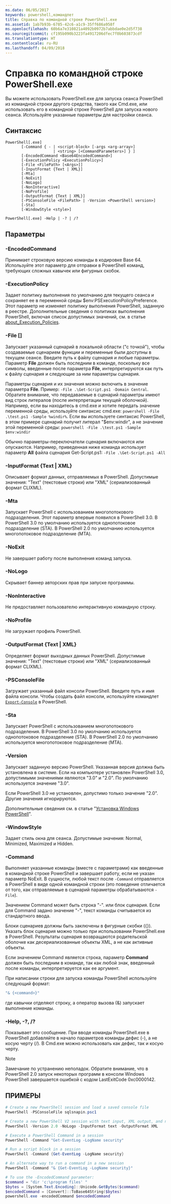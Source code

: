 ```yaml
---
ms.date: 06/05/2017
keywords: powershell,командлет
title: Справка по командной строке PowerShell.exe
ms.assetid: 1ab7b93b-6785-42c6-a1c9-35ff686a958f
ms.openlocfilehash: 60b6a7e310821a4092b0972b7abbdae0e2d5f738
ms.sourcegitcommit: cf195b090b3223fa4917206dfec7f0b603873cdf
ms.translationtype: HT
ms.contentlocale: ru-RU
ms.lasthandoff: 04/09/2018
---
```

# <a name="powershellexe-command-line-help"></a>Справка по командной строке PowerShell.exe

Вы можете использовать PowerShell.exe для запуска сеанса PowerShell из командной строки другого средства, такого как Cmd.exe, или использовать его в командной строке PowerShell для запуска нового сеанса. Используйте указанные параметры для настройки сеанса.

## <a name="syntax"></a>Синтаксис

```syntax
PowerShell[.exe]
       [-Command { - | <script-block> [-args <arg-array>]
                     | <string> [<CommandParameters>] } ]
       [-EncodedCommand <Base64EncodedCommand>]
       [-ExecutionPolicy <ExecutionPolicy>]
       [-File <FilePath> [<Args>]]
       [-InputFormat {Text | XML}]
       [-Mta]
       [-NoExit]
       [-NoLogo]
       [-NonInteractive]
       [-NoProfile]
       [-OutputFormat {Text | XML}]
       [-PSConsoleFile <FilePath> | -Version <PowerShell version>]
       [-Sta]
       [-WindowStyle <style>]

PowerShell[.exe] -Help | -? | /?
```

## <a name="parameters"></a>Параметры

### <a name="-encodedcommand-base64encodedcommand"></a>-EncodedCommand <Base64EncodedCommand>

Принимает строковую версию команды в кодировке Base 64. Используйте этот параметр для отправки в PowerShell команд, требующих сложных кавычек или фигурных скобок.

### <a name="-executionpolicy-executionpolicy"></a>-ExecutionPolicy <ExecutionPolicy>

Задает политику выполнения по умолчанию для текущего сеанса и сохраняет ее в переменной среды $env:PSExecutionPolicyPreference. Этот параметр не изменяет политику выполнения PowerShell, заданную в реестре. Дополнительные сведения о политиках выполнения PowerShell, включая список допустимых значений, см. в статье [about_Execution_Policies](/powershell/module/microsoft.powershell.core/about/about_execution_policies).

### <a name="-file-filepath-parameters"></a>-File <FilePath> \[<Parameters>]

Запускает указанный сценарий в локальной области ("с точкой"), чтобы создаваемые сценарием функции и переменные были доступны в текущем сеансе. Введите путь к файлу сценария и любые параметры. Параметр **File** должен быть последним в команде, поскольку все символы, введенные после параметра **File**, интерпретируются как путь к файлу сценария и следующие за ним параметры сценария.

Параметры сценария и их значения можно включить в значение параметра **File**. Пример: `-File .\Get-Script.ps1 -Domain Central`. Обратите внимание, что передаваемые в сценарий параметры имеют вид строк литералов (после интерпретации текущей оболочкой).
Например, если вы находитесь в cmd.exe и хотите передать значение переменной среды, используйте синтаксис cmd.exe: `powershell -File .\test.ps1 -Sample %windir%`. Если вы используете синтаксис PowerShell, в этом примере сценарий получит литерал "$env:windir", а не значение этой переменной среды: `powershell -File .\test.ps1 -Sample $env:windir`

Обычно параметры-переключатели сценария включаются или опускаются. Например, приведенная ниже команда использует параметр **All** файла сценария Get-Script.ps1: `-File .\Get-Script.ps1 -All`

### <a name="-inputformat-text--xml"></a>\-InputFormat {Text | XML}

Описывает формат данных, отправляемых в PowerShell. Допустимые значения: "Text" (текстовые строки) или "XML" (сериализованный формат CLIXML).

### <a name="-mta"></a>-Mta

Запускает PowerShell с использованием многопотокового подразделения. Этот параметр впервые появился в PowerShell 3.0. В PowerShell 3.0 по умолчанию используется однопотоковое подразделение (STA). В PowerShell 2.0 по умолчанию используется многопотоковое подразделение (MTA).

### <a name="-noexit"></a>-NoExit

Не завершает работу после выполнения команд запуска.

### <a name="-nologo"></a>-NoLogo

Скрывает баннер авторских прав при запуске программы.

### <a name="-noninteractive"></a>-NonInteractive

Не предоставляет пользователю интерактивную командную строку.

### <a name="-noprofile"></a>-NoProfile

Не загружает профиль PowerShell.

### <a name="-outputformat-text--xml"></a>-OutputFormat {Text | XML}

Определяет формат выходных данных PowerShell. Допустимые значения: "Text" (текстовые строки) или "XML" (сериализованный формат CLIXML).

### <a name="-psconsolefile-filepath"></a>-PSConsoleFile <FilePath>

Загружает указанный файл консоли PowerShell. Введите путь и имя файла консоли. Чтобы создать файл консоли, используйте командлет [`Export-Console`](/powershell/module/Microsoft.PowerShell.Core/Export-Console) в PowerShell.

### <a name="-sta"></a>-Sta

Запускает PowerShell с использованием многопотокового подразделения. В PowerShell 3.0 по умолчанию используется однопотоковое подразделение (STA). В PowerShell 2.0 по умолчанию используется многопотоковое подразделение (MTA).

### <a name="-version-powershell-version"></a>-Version <PowerShell Version>

Запускает заданную версию PowerShell. Указанная версия должна быть установлена в системе. Если на компьютере установлен PowerShell 3.0, допустимыми значениями являются "3.0" и "2.0". По умолчанию используется значение "3.0".

Если PowerShell 3.0 не установлен, допустимо только значение "2.0". Другие значения игнорируются.

Дополнительные сведения см. в статье "[Установка Windows PowerShell](../../setup/installing-windows-powershell.md)".

### <a name="-windowstyle-window-style"></a>-WindowStyle <Window style>

Задает стиль окна для сеанса. Допустимые значения: Normal, Minimized, Maximized и Hidden.

### <a name="-command"></a>-Command

Выполняет указанные команды (вместе с параметрами) как введенные в командной строке PowerShell и завершает работу, если не указан параметр NoExit.
В сущности, любой текст после `-Command` отправляется в PowerShell в виде одной командной строки (это поведение отличается от того, как отправляемые в сценарий параметры обрабатываются `-File`).

Значением Command может быть строка "-". или блок сценария. Если для Command задано значение "-", текст команды считывается из стандартного ввода.

Блоки сценариев должны быть заключены в фигурные скобки ({}). Указать блок сценария можно только при использовании PowerShell.exe в PowerShell. Результаты сценария возвращаются родительской оболочке как десериализованные объекты XML, а не как активные объекты.

Если значением Command является строка, параметр **Command** должен быть последним в команде, так как любой знак, введенный после команды, интерпретируется как ее аргумент.

При написании строки для запуска команды PowerShell используйте следующий формат:

```powershell
"& {<command>}"
```

где кавычки отделяют строку, а оператор вызова (&) запускает выполнение команды.

### <a name="-help---"></a>-Help, -?, /?

Показывает это сообщение. При вводе команды PowerShell.exe в PowerShell добавляйте в начало параметров команды дефис (-), а не косую черту (/). В Cmd.exe можно использовать как дефис, так и косую черту.

> [!NOTE]
> Замечание по устранению неполадок. Обратите внимание, что в PowerShell 2.0 запуск некоторых программ в консоли Windows PowerShell завершается ошибкой с кодом LastExitCode 0xc0000142.

## <a name="examples"></a>ПРИМЕРЫ

```powershell
# Create a new PowerShell session and load a saved console file
PowerShell -PSConsoleFile sqlsnapin.psc1

# Create a new PowerShell V2 session with text input, XML output, and no logo
PowerShell -Version 2.0 -NoLogo -InputFormat text -OutputFormat XML

# Execute a PowerShell Command in a session
PowerShell -Command "Get-EventLog -LogName security"

# Run a script block in a session
PowerShell -Command {Get-EventLog -LogName security}

# An alternate way to run a command in a new session
PowerShell -Command "& {Get-EventLog -LogName security}"

# To use the -EncodedCommand parameter:
$command = "dir 'c:\program files' "
$bytes = [System.Text.Encoding]::Unicode.GetBytes($command)
$encodedCommand = [Convert]::ToBase64String($bytes)
powershell.exe -encodedCommand $encodedCommand
```